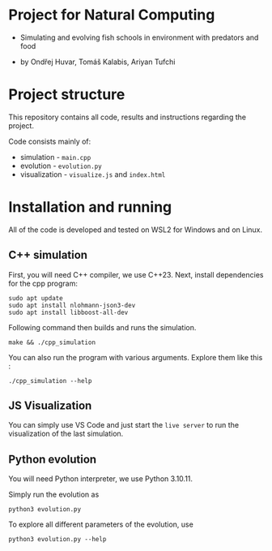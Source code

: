 # Project for Natural Computing

- Simulating and evolving fish schools in environment with predators and food

- by Ondřej Huvar, Tomáš Kalabis, Ariyan Tufchi

# Project structure

This repository contains all code, results and instructions regarding the project.

Code consists mainly of:
- simulation - `main.cpp`
- evolution - `evolution.py`
- visualization - `visualize.js` and `index.html`



# Installation and running

All of the code is developed and tested on WSL2 for Windows and on Linux.

## C++ simulation
First, you will need C++ compiler, we use C++23.
Next, install dependencies for the cpp program:
```shell
sudo apt update
sudo apt install nlohmann-json3-dev
sudo apt install libboost-all-dev
```

Following command then builds and runs the simulation.
```shell
make && ./cpp_simulation
```

You can also run the program with various arguments. Explore them like this :
```
./cpp_simulation --help
```

## JS Visualization

You can simply use VS Code and just start the `live server` to run the visualization of the last simulation.

## Python evolution

You will need Python interpreter, we use Python 3.10.11.

Simply run the evolution as
```
python3 evolution.py 
```

To explore all different parameters of the evolution, use
```
python3 evolution.py --help
```
